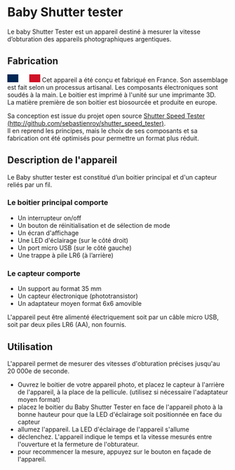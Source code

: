 # Baby Shutter tester
Le baby Shutter Tester est un appareil destiné à mesurer la vitesse d’obturation des appareils photographiques argentiques.  

## Fabrication

![drapeau](images/fr_flag.png) Cet appareil a été conçu et fabriqué en France. Son assemblage est fait selon un processus artisanal.  Les composants électroniques sont soudés à la main. Le boitier est imprimé à l'unité sur une imprimante 3D.  
 La matière première de son boitier est biosourcée et produite en europe.

Sa conception est issue du projet open source [Shutter Speed Tester (http://github.com/sebastienroy/shutter_speed_tester)](http://github.com/sebastienroy/shutter_speed_tester).  
Il en reprend les principes, mais le choix de ses composants et sa fabrication ont été optimisés pour permettre un format plus réduit.

## Description de l'appareil

Le Baby shutter tester est constitué d’un boitier principal et d'un capteur reliés par un fil.

### Le boitier principal comporte

- Un interrupteur on/off
- Un bouton de réinitialisation et de sélection de mode
- Un écran d'affichage
- Une LED d'éclairage (sur le côté droit)
- Un port micro USB (sur le côté gauche)
- Une trappe à pile LR6 (à l’arrière)

### Le capteur comporte

- Un support au format 35 mm
- Un capteur électronique (phototransistor)
- Un adaptateur moyen format 6x6 amovible 

L'appareil peut être alimenté électriquement soit par un câble micro USB, soit par deux piles LR6 (AA), non fournis.

## Utilisation

L'appareil permet de mesurer des vitesses d'obturation précises jusqu'au 20 000e de seconde.

   
- Ouvrez le boitier de votre appareil photo, et placez le capteur à l'arrière de l'appareil, à la place de la pellicule. (utilisez si nécessaire l'adaptateur moyen format)
- placez le boitier du Baby Shutter Tester en face de l'appareil photo à la bonne hauteur pour que la LED d'éclairage soit positionnée en face du capteur
- allumez l'appareil. La LED d'éclairage de l'appareil s'allume
- déclenchez. L'appareil indique le temps et la vitesse mesurés entre l'ouverture et la fermeture de l'obturateur.
- pour recommencer la mesure, appuyez sur le bouton en façade de l'appareil.